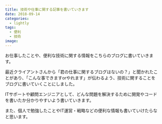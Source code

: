 ```yaml
---
title: 技術や仕事に関する記事を書いていきます
date: 2018-09-14
categories:
  - lightly
tags:
  - 便利
  - 技術
image: 
---
```

お仕事したことや、便利な技術に関する情報をこちらのブログに書いていきます。

<!--more-->

最近クライアントさんから「君の仕事に関するブログはないの？」と聞かれたことがあり、「こんな事できますorやれます」が伝わるよう、技術に関することをブログに書いていくことにしました。

ITサポートや顧問エンジニアとして、どんな問題を解決するために開発やコードを書いたか分かりやすいよう書いていきます。

また、個人で勉強したことやIT運営・戦略などの便利な情報も書いていけたらなと思います。

